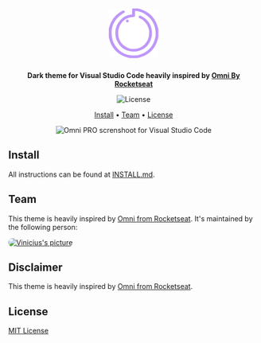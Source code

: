 <h1 align="center">
  <img src="https://raw.githubusercontent.com/viniciusamelio/omni-pro/main/icon.png?token=GHSAT0AAAAAACSWGDEDN367M5FO6UC4VXV4ZTIJFSA" alt="Omni PRO Logo" width="100" />
</h1>

<p align="center">
  <strong>Dark theme for Visual Studio Code heavily inspired by <a href="https://github.com/getomni">Omni By Rocketseat</a></strong>
</p>

<p align="center">
  <img alt="License" src="https://img.shields.io/badge/license-MIT-%235FCC6F">
</p>

<p align="center">
  <a href="#install">Install</a> •
  <a href="#team">Team</a> •
  <a href="#license">License</a>
</p>

<p align="center">
  <img alt="Omni PRO screnshoot for Visual Studio Code" src="https://i.imgur.com/krl73Wh.png">
</p>

## Install

All instructions can be found at [INSTALL.md](./INSTALL.md).

## Team
This theme is heavily inspired by <a href="https://github.com/getomni/visual-studio-code">Omni from Rocketseat</a>. It's maintained by the following person:

<a href="https://github.com/viniciusamelio">
  <image src="https://github.com/viniciusamelio.png?size=100" style="border-radius:8px" alt="Vinicius's picture"/>
</a>

## Disclaimer

This theme is heavily inspired by <a href="https://github.com/getomni/visual-studio-code">Omni from Rocketseat</a>.

## License

[MIT License](./LICENSE.md)
